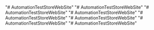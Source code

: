 "# AutomationTestStoreWebSite" 
"# AutomationTestStoreWebSite" 
"# AutomationTestStoreWebSite" 
"# AutomationTestStoreWebSite" 
"# AutomationTestStoreWebSite" 
"# AutomationTestStoreWebSite" 
"# AutomationTestStoreWebSite" 
"# AutomationTestStoreWebSite" 
